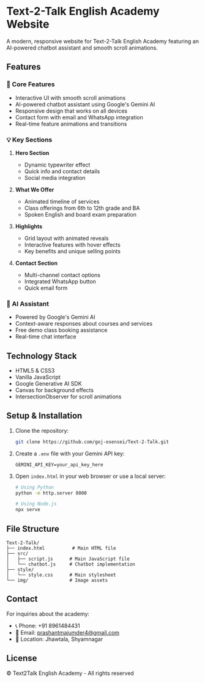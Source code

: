 # Text-2-Talk English Academy Website

A modern, responsive website for Text-2-Talk English Academy featuring an AI-powered chatbot assistant and smooth scroll animations.

## Features

### 🎯 Core Features
- Interactive UI with smooth scroll animations
- AI-powered chatbot assistant using Google's Gemini AI
- Responsive design that works on all devices
- Contact form with email and WhatsApp integration
- Real-time feature animations and transitions

### 💡 Key Sections
1. **Hero Section**
   - Dynamic typewriter effect
   - Quick info and contact details
   - Social media integration

2. **What We Offer**
   - Animated timeline of services
   - Class offerings from 6th to 12th grade and BA
   - Spoken English and board exam preparation

3. **Highlights**
   - Grid layout with animated reveals
   - Interactive features with hover effects
   - Key benefits and unique selling points

4. **Contact Section**
   - Multi-channel contact options
   - Integrated WhatsApp button
   - Quick email form

### 🤖 AI Assistant
- Powered by Google's Gemini AI
- Context-aware responses about courses and services
- Free demo class booking assistance
- Real-time chat interface

## Technology Stack

- HTML5 & CSS3
- Vanilla JavaScript
- Google Generative AI SDK
- Canvas for background effects
- IntersectionObserver for scroll animations

## Setup & Installation

1. Clone the repository:
   ```bash
   git clone https://github.com/goj-osensei/Text-2-Talk.git
   ```

2. Create a `.env` file with your Gemini API key:
   ```env
   GEMINI_API_KEY=your_api_key_here
   ```

3. Open `index.html` in your web browser or use a local server:
   ```bash
   # Using Python
   python -m http.server 8000

   # Using Node.js
   npx serve
   ```

## File Structure

```
Text-2-Talk/
├── index.html          # Main HTML file
├── src/
│   ├── script.js      # Main JavaScript file
│   └── chatbot.js     # Chatbot implementation
├── style/
│   └── style.css      # Main stylesheet
└── img/               # Image assets
```

## Contact

For inquiries about the academy:
- 📞 Phone: +91 8961484431
- 📧 Email: prashantmajumder4@gmail.com
- 📍 Location: Jhawtala, Shyamnagar

## License

© Text2Talk English Academy - All rights reserved